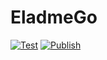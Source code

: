 # EladmeGo

[![Test](https://github.com/shensven/EladmeGo/actions/workflows/test.yml/badge.svg?branch=dev)](https://github.com/shensven/EladmeGo/actions/workflows/test.yml)
[![Publish](https://github.com/shensven/EladmeGo/actions/workflows/publish.yml/badge.svg?branch=main)](https://github.com/shensven/EladmeGo/actions/workflows/publish.yml)
